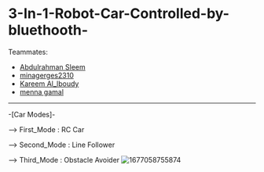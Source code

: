 # 3-In-1-Robot-Car-Controlled-by-bluethooth-
Teammates:
 - [Abdulrahman Sleem](https://github.com/AbdulrahmanSleem)
 - [minagerges2310](https://github.com/minagerges2310)
 - [Kareem Al_lboudy](https://github.com/Kareem-Allboudy95)
 - [menna gamal](https://github.com/Mennagamal272)
 ***************************************************************************
  -[Car Modes]-
 
--> First_Mode : RC Car

--> Second_Mode : Line Follower

--> Third_Mode : Obstacle Avoider
![1677058755874](https://user-images.githubusercontent.com/95527475/220584696-ba075a37-0e40-436b-9e59-99dae9632cf8.jpg)


